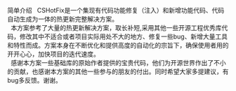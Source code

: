 简单介绍<bt>
&nbsp;&nbsp;CSHotFix是一个集现有代码功能修复（注入）和新增功能代码、代码自动生成为一体的热更新完整解决方案。<br>
&nbsp;&nbsp;本方案参考了大量的热更新解决方案，取长补短,采用其他一些开源工程优秀库代码，修改其中不适合或者项目实际用处不大的地方、修复一些bug、新增大量工具和特性而成。方案本身在不断优化和提供高度的自动化的宗旨下，确保使用者用的开开心心，加快项目的迭代速度。<br>
&nbsp;&nbsp;感谢本方案一些基础库的原始作者提供的宝贵代码，他们为开源世界作出了不小的贡献，也感谢本方案的其他一些参与的朋友的付出。同时希望大家多提建议，有bug多反馈。谢谢。
